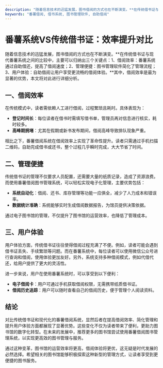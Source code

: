 ```yaml
---
description: "随着信息技术的迅猛发展，图书借阅的方式也在不断演变。**在传统借书证与现代番薯系统之间的比较中，主要可以归纳出三个关键点：1、借阅效率：番薯系统通过自助借还，提高了借阅速度；2、管理便捷：图书管理软件简化了管理流程；3、用户体验：自助借阅让用户享受更流畅的借阅体验。**其中，借阅效率是最为显著的优势，本文将对此进行详细分析。"
keywords: "番薯借阅, 借书系统, 图书管理软件, 自助借阅"
---
```

# 番薯系统VS传统借书证：效率提升对比

随着信息技术的迅猛发展，图书借阅的方式也在不断演变。**在传统借书证与现代番薯系统之间的比较中，主要可以归纳出三个关键点：1、借阅效率：番薯系统通过自助借还，提高了借阅速度；2、管理便捷：图书管理软件简化了管理流程；3、用户体验：自助借阅让用户享受更流畅的借阅体验。**其中，借阅效率是最为显著的优势，本文将对此进行详细分析。

## 一、借阅效率

在传统模式中，读者需依赖人工进行借阅，过程繁琐且耗时。具体表现为：

- **登记时间长**：每位读者在借书时需填写借书单，管理员再对信息进行核实，耗时较多。
- **高峰期拥堵**：尤其在假期或新书发布期间，借阅高峰导致排队现象严重。
  
相比之下，番薯借阅系统在借阅效率上实现了革命性提升。读者只需通过手机扫描二维码，自助完成借书或还书，整个过程几乎瞬时完成，大大节省了时间。

## 二、管理便捷

传统借书证的管理不仅要求人员配置，还需要大量的纸质记录，造成了资源浪费。而使用番薯借阅图书管理系统，可以轻松实现电子化管理，主要优势包括：

- **系统自动化**：借阅、还书、库存管理等功能一应俱全，减少了人力成本和错误率。
- **数据统计准确**：系统能够实时生成借阅数据报告，为馆员提供决策依据。

通过电子图书馆的管理，不仅提升了图书馆的运营效率，也降低了管理成本。

## 三、用户体验

用户体验方面，传统借书证往往使得借阅过程充满了不便。例如，读者可能会遇到借书证丢失、手续繁琐等问题。而在番薯系统中，每位读者可以使用微信公众号进行查询和借阅，使用体验更加友好。另外，系统支持多种借阅模式，例如代借代还，给用户提供了更大的灵活性。

进一步来说，用户在使用番薯系统时，可以享受到以下便利：

- **电子借阅卡**：用户可通过手机获取借阅权限，无需携带纸质借书证。
- **借阅历史追踪**：用户可以随时查看自己的借阅历史，便于管理个人阅读资料。

## 结论

对比传统借书证和现代化的番薯借阅系统，显然后者在提高借阅效率、简化管理和提升用户体验方面都展现了显著优势。这些变化不仅为读者带来了便利，更助力图书馆的数字化转型。在未来的发展中，推荐更多的图书馆尝试使用番薯借阅图书管理系统，以实现更高效的图书管理与服务。 

通过这种变革，图书馆的运营效率将更高，借阅体验将更优，这无疑是时代发展的必然选择。希望相关的图书馆能够积极探索这种新型的管理方式，让读者享受到更便捷的图书服务。
